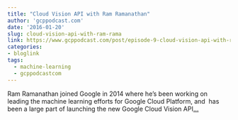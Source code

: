 ```yaml
---
title: "Cloud Vision API with Ram Ramanathan"
author: 'gcppodcast.com'
date: '2016-01-20'
slug: cloud-vision-api-with-ram-rama
link: https://www.gcppodcast.com/post/episode-9-cloud-vision-api-with-ram-ramanathan/
categories:
- bloglink
tags:
  - machine-learning
  - gcppodcastcom
---
```


Ram Ramanathan joined Google in 2014 where he’s been working on leading the machine learning efforts for Google Cloud Platform, and  has been a large part of launching the new Google Cloud Vision API[... <i class="fas fa-external-link-alt"></i>](https://www.gcppodcast.com/post/episode-9-cloud-vision-api-with-ram-ramanathan/)

